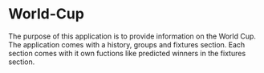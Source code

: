 # World-Cup
The purpose of this application is to provide information on the World Cup. The application comes with a history, groups and fixtures section. Each section comes with it own fuctions like predicted winners in the fixtures section.
